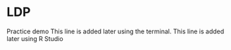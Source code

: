 # LDP
Practice demo
This line is added later using the terminal.
This line is added later using R Studio